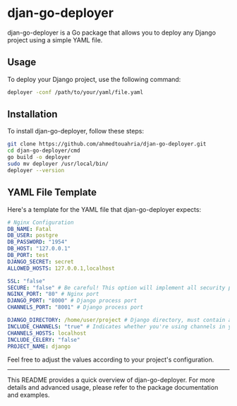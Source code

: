 # djan-go-deployer

djan-go-deployer is a Go package that allows you to deploy any Django project using a simple YAML file.

## Usage

To deploy your Django project, use the following command:

```bash
deployer -conf /path/to/your/yaml/file.yaml
```

## Installation

To install djan-go-deployer, follow these steps:

```bash
git clone https://github.com/ahmedtouahria/djan-go-deployer.git
cd djan-go-deployer/cmd
go build -o deployer
sudo mv deployer /usr/local/bin/
deployer --version
```

## YAML File Template

Here's a template for the YAML file that djan-go-deployer expects:

```yaml
# Nginx Configuration
DB_NAME: Fatal
DB_USER: postgre
DB_PASSWORD: "1954"
DB_HOST: "127.0.0.1"
DB_PORT: test
DJANGO_SECRET: secret
ALLOWED_HOSTS: 127.0.0.1,localhost

SSL: "false"
SECURE: "false" # Be careful! This option will implement all security practices and settings in your web server configurations
NGINX_PORT: "80" # Nginx port
DJANGO_PORT: "8000" # Django process port
CHANNELS_PORT: "8001" # Django process port

DJANGO_DIRECTORY: /home/user/project # Django directory, must contain a requirements.txt file
INCLUDE_CHANNELS: "true" # Indicates whether you're using channels in your Django project
CHANNELS_HOSTS: localhost
INCLUDE_CELERY: "false"
PROJECT_NAME: django
```

Feel free to adjust the values according to your project's configuration.

---

This README provides a quick overview of djan-go-deployer. For more details and advanced usage, please refer to the package documentation and examples.
